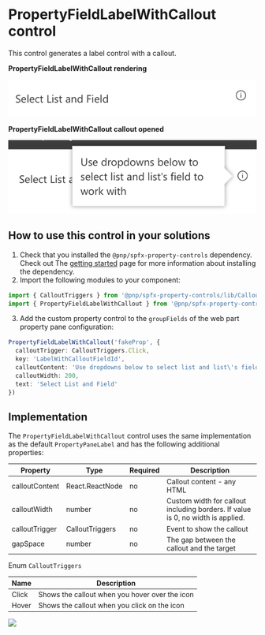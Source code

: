 # PropertyFieldLabelWithCallout control

This control generates a label control with a callout.

**PropertyFieldLabelWithCallout rendering**

![Button field with callout](../assets/labelfieldwithcallout.png)


**PropertyFieldLabelWithCallout callout opened**

![Button field with callout opened](../assets/labelfieldwithcallout-open.png)

## How to use this control in your solutions

1. Check that you installed the `@pnp/spfx-property-controls` dependency. Check out The [getting started](../../#getting-started) page for more information about installing the dependency.
2. Import the following modules to your component:

```TypeScript
import { CalloutTriggers } from '@pnp/spfx-property-controls/lib/Callout';
import { PropertyFieldLabelWithCallout } from '@pnp/spfx-property-controls/lib/PropertyFieldLabelWithCallout';
```

3. Add the custom property control to the `groupFields` of the web part property pane configuration:

```TypeScript
PropertyFieldLabelWithCallout('fakeProp', {
  calloutTrigger: CalloutTriggers.Click,
  key: 'LabelWithCalloutFieldId',
  calloutContent: 'Use dropdowns below to select list and list\'s field to work with',
  calloutWidth: 200,
  text: 'Select List and Field'
})
```

## Implementation

The `PropertyFieldLabelWithCallout` control uses the same implementation as the default `PropertyPaneLabel` and has the following additional properties:

| Property | Type | Required | Description |
| ---- | ---- | ---- | ---- |
| calloutContent | React.ReactNode | no | Callout content - any HTML |
| calloutWidth | number | no | Custom width for callout including borders. If value is 0, no width is applied. |
| calloutTrigger | CalloutTriggers | no | Event to show the callout |
| gapSpace | number | no | The gap between the callout and the target |

Enum `CalloutTriggers`

| Name | Description |
| ---- | ---- |
| Click | Shows the callout when you hover over the icon |
| Hover | Shows the callout when you click on the icon |


![](https://telemetry.sharepointpnp.com/sp-dev-fx-property-controls/wiki/PropertyFieldLabelWithCallout)
